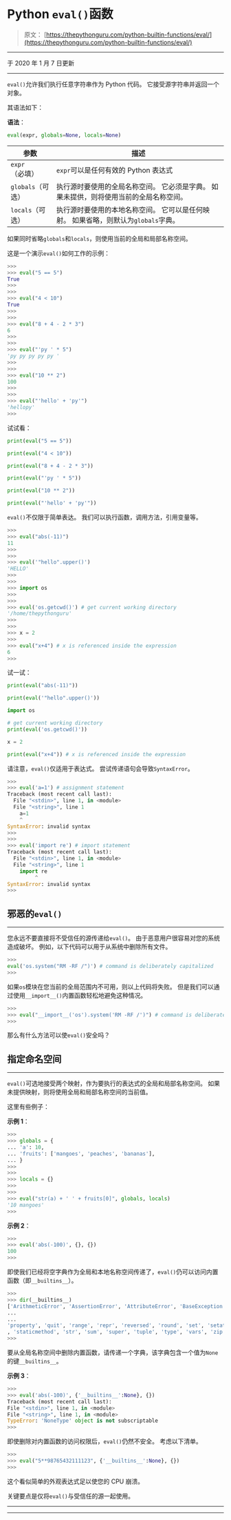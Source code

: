 # Python `eval()`函数

> 原文： [https://thepythonguru.com/python-builtin-functions/eval/](https://thepythonguru.com/python-builtin-functions/eval/)

* * *

于 2020 年 1 月 7 日更新

* * *

`eval()`允许我们执行任意字符串作为 Python 代码。 它接受源字符串并返回一个对象。

其语法如下：

**语法**：

```py
eval(expr, globals=None, locals=None)

```

| 参数 | 描述 |
| --- | --- |
| `expr`（必填） | `expr`可以是任何有效的 Python 表达式 |
| `globals`（可选） | 执行源时要使用的全局名称空间。 它必须是字典。 如果未提供，则将使用当前的全局名称空间。 |
| `locals`（可选） | 执行源时要使用的本地名称空间。 它可以是任何映射。 如果省略，则默认为`globals`字典。 |

如果同时省略`globals`和`locals`，则使用当前的全局和局部名称空间。

这是一个演示`eval()`如何工作的示例：

```py
>>> 
>>> eval("5 == 5")
True
>>> 
>>> 
>>> eval("4 < 10")
True
>>> 
>>> 
>>> eval("8 + 4 - 2 * 3")
6
>>> 
>>> 
>>> eval("'py ' * 5")
'py py py py py '
>>> 
>>>
>>> eval("10 ** 2")
100
>>> 
>>>
>>> eval("'hello' + 'py'")
'hellopy'
>>>

```

试试看：

```py
print(eval("5 == 5"))

print(eval("4 < 10"))

print(eval("8 + 4 - 2 * 3"))

print(eval("'py ' * 5"))

print(eval("10 ** 2"))

print(eval("'hello' + 'py'")) 
```

`eval()`不仅限于简单表达。 我们可以执行函数，调用方法，引用变量等。

```py
>>>
>>> eval("abs(-11)")
11
>>> 
>>> 
>>> eval('"hello".upper()')
'HELLO'
>>> 
>>> 
>>> import os
>>>
>>> 
>>> eval('os.getcwd()') # get current working directory
'/home/thepythonguru'
>>> 
>>>
>>> x = 2
>>> 
>>> eval("x+4") # x is referenced inside the expression
6
>>>

```

试一试：

```py
print(eval("abs(-11)"))

print(eval('"hello".upper()'))

import os

# get current working directory
print(eval('os.getcwd()')) 

x = 2

print(eval("x+4")) # x is referenced inside the expression 
```

请注意，`eval()`仅适用于表达式。 尝试传递语句会导致`SyntaxError`。

```py
>>> 
>>> eval('a=1') # assignment statement
Traceback (most recent call last):
  File "<stdin>", line 1, in <module>
  File "<string>", line 1
    a=1
    ^
SyntaxError: invalid syntax
>>> 
>>>
>>> eval('import re') # import statement
Traceback (most recent call last):
  File "<stdin>", line 1, in <module>
  File "<string>", line 1
    import re
         ^
SyntaxError: invalid syntax
>>>

```

## 邪恶的`eval()`

* * *

您永远不要直接将不受信任的源传递给`eval()`。 由于恶意用户很容易对您的系统造成破坏。 例如，以下代码可以用于从系统中删除所有文件。

```py
>>>
eval('os.system("RM -RF /")') # command is deliberately capitalized
>>>

```

如果`os`模块在您当前的全局范围内不可用，则以上代码将失败。 但是我们可以通过使用`__import__()`内置函数轻松地避免这种情况。

```py
>>>
>>> eval("__import__('os').system('RM -RF /')") # command is deliberately capitalized
>>>

```

那么有什么方法可以使`eval()`安全吗？

## 指定命名空间

* * *

`eval()`可选地接受两个映射，作为要执行的表达式的全局和局部名称空间。 如果未提供映射，则将使用全局和局部名称空间的当前值。

这里有些例子：

**示例 1**：

```py
>>> 
>>> globals = {
... 'a': 10,
... 'fruits': ['mangoes', 'peaches', 'bananas'],
... }
>>> 
>>>
>>> locals = {}
>>>
>>>
>>> eval("str(a) + ' ' + fruits[0]", globals, locals)
'10 mangoes'
>>>

```

**示例 2**：

```py
>>> 
>>> eval('abs(-100)', {}, {})
100
>>>

```

即使我们已经将空字典作为全局和本地名称空间传递了，`eval()`仍可以访问内置函数（即`__builtins__`）。

```py
>>>
>>> dir(__builtins__)
['ArithmeticError', 'AssertionError', 'AttributeError', 'BaseException', 'BlockingIOError', 'BrokenPipeError', 'BufferError', 'BytesWarning', 'ChildProcessError',
...
...
'property', 'quit', 'range', 'repr', 'reversed', 'round', 'set', 'setattr', 'slice', 'sorted'
, 'staticmethod', 'str', 'sum', 'super', 'tuple', 'type', 'vars', 'zip']
>>>

```

要从全局名称空间中删除内置函数，请传递一个字典，该字典包含一个值为`None`的键`__builtins__`。

**示例 3**：

```py
>>> 
>>> eval('abs(-100)', {'__builtins__':None}, {})
Traceback (most recent call last):
File "<stdin>", line 1, in <module>
File "<string>", line 1, in <module>
TypeError: 'NoneType' object is not subscriptable
>>>

```

即使删除对内置函数的访问权限后，`eval()`仍然不安全。 考虑以下清单。

```py
>>>
>>> eval("5**98765432111123", {'__builtins__':None}, {})
>>>

```

这个看似简单的外观表达式足以使您的 CPU 崩溃。

关键要点是仅将`eval()`与受信任的源一起使用。

* * *

* * *